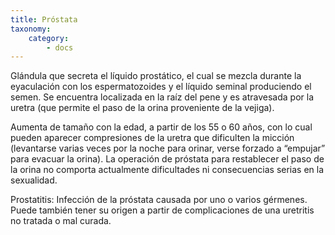 ```yaml
---
title: Próstata
taxonomy:
    category:
        - docs
---
```


Glándula que secreta el líquido prostático, el cual se mezcla durante la eyaculación con los espermatozoides y el líquido seminal produciendo el semen. Se encuentra localizada en la raíz del pene y es atravesada por la uretra (que permite el paso de la orina proveniente de la vejiga).

Aumenta de tamaño con la edad, a partir de los 55 o 60 años, con lo cual pueden aparecer compresiones de la uretra que dificulten la micción (levantarse varias veces por la noche para orinar, verse forzado a “empujar” para evacuar la orina). La operación de próstata para restablecer el paso de la orina no comporta actualmente dificultades ni consecuencias serias en la sexualidad.

Prostatitis: Infección de la próstata causada por uno o varios gérmenes. Puede también tener su origen a partir de complicaciones de una uretritis no tratada o mal curada.